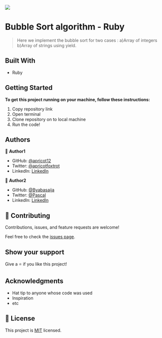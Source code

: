 ![](https://img.shields.io/badge/Microverse-blueviolet)

# Bubble Sort algorithm - Ruby

> Here we implement the bubble sort for two cases : a)Array of integers b)Array of strings using yield.

## Built With

- Ruby

## Getting Started

**To get this project running on your machine, follow these instructions:**
1) Copy repository link
2) Open terminal
3) Clone repository on to local machine
4) Run the code!

## Authors

👤 **Author1**

- GitHub: [@apricot12](https://github.com/apricot12)
- Twitter: [@apricotfoxtrot](https://twitter.com/apricotfoxtrot)
- LinkedIn: [LinkedIn](https://linkedin.com/aprikot-web)

👤 **Author2**

- GitHub: [@Byabasaija](https://github.com/Byabasaija)
- Twitter: [@Pascal](https://twitter.com/byabashaijapoet)
- LinkedIn: [LinkedIn](https://www.linkedin.com/in/pascal-byabasaija-80578814b/)

## 🤝 Contributing

Contributions, issues, and feature requests are welcome!

Feel free to check the [issues page](issues/).

## Show your support

Give a ⭐️ if you like this project!

## Acknowledgments

- Hat tip to anyone whose code was used
- Inspiration
- etc

## 📝 License

This project is [MIT](lic.url) licensed.
